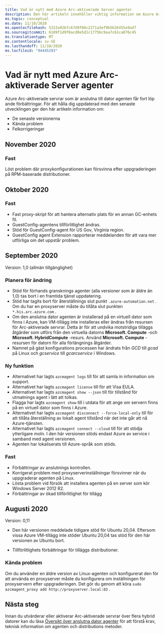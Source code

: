 ```yaml
---
title: Vad är nytt med Azure Arc-aktiverade Server agenter
description: Den här artikeln innehåller viktig information om Azure Arc-aktiverade Server agenter. För många av de sammanfattade problemen finns det länkar till ytterligare information.
ms.topic: conceptual
ms.date: 11/10/2020
ms.openlocfilehash: 5322a92bfc67d9f80c2271a3ef9b5626455e9ad7
ms.sourcegitcommit: 6109f1d9f0acd8e5d1c1775bc9aa7c61ca076c45
ms.translationtype: MT
ms.contentlocale: sv-SE
ms.lasthandoff: 11/10/2020
ms.locfileid: "94445293"
---
```

# <a name="whats-new-with-azure-arc-enabled-servers-agent"></a>Vad är nytt med Azure Arc-aktiverade Server agenter

Azure Arc-aktiverade servrar som är anslutna till dator agenten får fort löp ande förbättringar. För att hålla dig uppdaterad med den senaste utvecklingen ger den här artikeln information om:

- De senaste versionerna
- Kända problem
- Felkorrigeringar

## <a name="november-2020"></a>November 2020

### <a name="fixed"></a>Fast

Löst problem där proxykonfigurationen kan försvinna efter uppgraderingen på RPM-baserade distributioner.

## <a name="october-2020"></a>Oktober 2020

### <a name="fixed"></a>Fast

- Fast proxy-skript för att hantera alternativ plats för en annan GC-enhets fil.
- GuestConfig-agentens tillförlitlighet ändras.
- Stöd för GuestConfig-agent för US Gov, Virginia region.
- GuestConfig agent Extension rapporterar meddelanden för att vara mer utförliga om det uppstår problem.

## <a name="september-2020"></a>September 2020

Version: 1,0 (allmän tillgänglighet)

### <a name="plan-for-change"></a>Planera för ändring

- Stöd för förhands gransknings agenter (alla versioner som är äldre än 1,0) tas bort i en framtida tjänst uppdatering.
- Stöd har tagits bort för återställnings slut punkt `.azure-automation.net` . Om du har en proxyserver måste du tillåta slut punkten `*.his.arc.azure.com` .
- Om den anslutna dator agenten är installerad på en virtuell dator som finns i Azure, kan VM-tillägg inte installeras eller ändras från resursen för Arc-aktiverade servrar. Detta är för att undvika motstridiga tilläggs åtgärder som utförs från den virtuella datorns **Microsoft. Compute** -och **Microsoft. HybridCompute** -resurs. Använd **Microsoft. Compute** -resursen för datorn för alla förlängnings åtgärder.
- Namnet på gäst konfigurations processen har ändrats från *GCD* till *gcad* på Linux och *gcservice* till *gcarcservice* i Windows.

### <a name="new-feature"></a>Ny funktion

- Alternativet har lagts `azcmagent logs` till för att samla in information om support.
- Alternativet har lagts `azcmagent license` till för att Visa EULA.
- Alternativet har lagts `azcmagent show --json` till för tillstånd för utmatnings agent i lätt att tolkas.
- Flagga har lagts `azcmagent show` till i utdata för att ange om servern finns på en virtuell dator som finns i Azure.
- Alternativet har lagts `azcmagent disconnect --force-local-only` till för att tillåta återställning av lokalt agent tillstånd när det inte går att nå Azure-tjänsten.
- Alternativet har lagts `azcmagent connect --cloud` till för att stödja ytterligare moln. I den här versionen stöds endast Azure av service i samband med agent versionen.
- Agenten har lokaliserats till Azure-språk som stöds.

### <a name="fixed"></a>Fast

- Förbättringar av anslutnings kontrollen.
- Korrigerat problem med proxyserverinställningar försvinner när du uppgraderar agenten på Linux.
- Lösta problem vid försök att installera agenten på en server som kör Windows Server 2012 R2.
- Förbättringar av ökad tillförlitlighet för tillägg

## <a name="august-2020"></a>Augusti 2020

Version: 0,11

- Den här versionen meddelade tidigare stöd för Ubuntu 20,04. Eftersom vissa Azure VM-tillägg inte stöder Ubuntu 20,04 tas stöd för den här versionen av Ubuntu bort.

- Tillförlitlighets förbättringar för tilläggs distributioner.

### <a name="known-issues"></a>Kända problem

Om du använder en äldre version av Linux-agenten och konfigurerat den för att använda en proxyserver måste du konfigurera om inställningen för proxyservern efter uppgraderingen. Det gör du genom att köra `sudo azcmagent_proxy add http://proxyserver.local:83` .

## <a name="next-steps"></a>Nästa steg

Innan du utvärderar eller aktiverar Arc-aktiverade servrar över flera hybrid datorer kan du läsa [Översikt över anslutna dator agenter](agent-overview.md) för att förstå krav, teknisk information om agenten och distributions metoder.